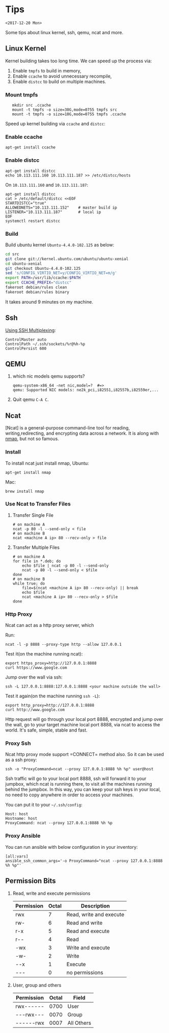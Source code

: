 # Tips

`<2017-12-20 Mon>`

[cat]: https://nmap.org/ncat/
[ncat guide]: https://nmap.org/ncat/guide/index.html
[nmap]: https://nmap.org/

Some tips about linux kernel, ssh, qemu, ncat and more.

## Linux Kernel

Kernel building takes too long time. We can speed up the process via:
1. Enable `tmpfs` to build in memory,
2. Enable `ccache` to avoid unnecessary recompile,
3. Enable `distcc` to build on multiple machines.

### Mount tmpfs

```
   mkdir src .ccache
   mount -t tmpfs -o size=30G,mode=0755 tmpfs src
   mount -t tmpfs -o size=10G,mode=0755 tmpfs .ccache
```
Speed up kernel building via `ccache` and `distcc`:

### Enable ccache

```
apt-get install ccache
```

### Enable distcc
```
apt-get install distcc
echo 10.113.111.160 10.113.111.187 >> /etc/distcc/hosts
```

On `10.113.111.160` and  `10.113.111.187`:

```
apt-get install distcc
cat > /etc/default/distcc <<EOF
STARTDISTCC="true"
ALLOWEDNETS="10.113.111.152"    # master build ip
LISTENER="10.113.111.187"       # local ip
EOF
systemctl restart distcc
```

### Build

Build ubuntu kernel `Ubuntu-4.4.0-102.125` as below:

```bash
cd src
git clone git://kernel.ubuntu.com/ubuntu/ubuntu-xenial
cd ubuntu-xenial
git checkout Ubuntu-4.4.0-102.125
sed 's/CONFIG_VIRTIO_NET=y/CONFIG_VIRTIO_NET=m/g'
export PATH=/usr/lib/ccache:$PATH
export CCACHE_PREFIX="distcc"
fakeroot debian/rules clean
fakeroot debian/rules binary
```

It takes around 9 minutes on my machine.

## Ssh

[Using SSH Multiplexing](https://blog.scottlowe.org/2015/12/11/using-ssh-multiplexing/):

```
ControlMaster auto
ControlPath ~/.ssh/sockets/%r@%h-%p
ControlPersist 600
```

## QEMU

1. which nic models qemu supports?
   ```
   qemu-system-x86_64 -net nic,model=?  #=>
   qemu: Supported NIC models: ne2k_pci,i82551,i82557b,i82559er,...
   ```
2. Quit qemu `C-A C`.

## Ncat
[Ncat] is a general-purpose command-line tool for reading,
writing,redirecting, and encrypting data across a network. It is along
with [nmap], but not so famous.

### Install

To install ncat just install nmap, Ubuntu:
```
apt-get install nmap
```

Mac:

```
brew install nmap
```

### Use Ncat to Transfer Files

1. Transfer Single File

   ```
   # on machine A
   ncat -p 80 -l --send-only < file
   # on machine B
   ncat <machine A ip> 80 --recv-only > file
   ```

2. Transfer Multiple Files

	```
    # on machine A
    for file in *.deb; do
        echo $file | ncat -p 80 -l --send-only
        ncat -p 80 -l --send-only < $file
    done
    # on machine B
    while true; do
        file=$(ncat <machine A ip> 80 --recv-only) || break
        echo $file
        ncat <machine A ip> 80 --recv-only > $file
    done
    ```
### Http Proxy

Ncat can act as a http proxy server, which

Run:

```
ncat -l -p 8888 --proxy-type http --allow 127.0.0.1
```

Test it(on the machine running ncat):

```
export https_proxy=http://127.0.0.1:8888
curl https://www.google.com
```

Jump over the wall via ssh:

```
ssh -L 127.0.0.1:8888:127.0.0.1:8888 <your machine outside the wall>
```

Test it again(on the machine running `ssh -L`):

```
export http_proxy=http://127.0.0.1:8888
curl http://www.google.com
```

Http request will go through your local port 8888, encrypted and jump
over the wall, go to your target machine local port 8888, via ncat to
access the world. It's safe, simple, stable and fast.

### Proxy Ssh

Ncat http proxy mode support =CONNECT= method also. So it can be used
as a ssh proxy:

```
ssh -o "ProxyCommand=ncat --proxy 127.0.0.1:8888 %h %p" user@host
```

Ssh traffic will go to your local port 8888, ssh will forward it to
your jumpbox, which ncat is running there, to visit all the machines
running behind the jumpbox. In this way, you can keep your ssh keys in
your local, no need to copy anywhere in order to access your machines.

You can put it to your `~/.ssh/config`:

```
Host: host
Hostname: host
ProxyCommand: ncat --proxy 127.0.0.1:8888 %h %p
```

### Proxy Ansible

You can run ansible with below configuration in your inventory:

```
[all:vars]
ansible_ssh_common_args='-o ProxyCommand="ncat --proxy 127.0.0.1:8888 %h %p"'
```

## Permission Bits

1. Read, write and execute permissions

   | Permission | Octal | Description             |
   |------------|-------|-------------------------|
   | rwx        |     7 | Read, write and execute |
   | rw-        |     6 | Read and write          |
   | r-x        |     5 | Read and execute        |
   | r--        |     4 | Read                    |
   | -wx        |     3 | Write and execute       |
   | -w-        |     2 | Write                   |
   | --x        |     1 | Execute                 |
   | ---        |     0 | no permissions          |



2. User, group and others

   | Permission | Octal | Field      |
   |------------|-------|------------|
   | rwx------  |  0700 | User       |
   | ---rwx---  |  0070 | Group      |
   | ------rwx  |  0007 | All Others |
